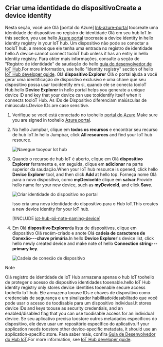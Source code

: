 ## <a name="create-a-device-identity"></a><span data-ttu-id="175bb-101">Criar uma identidade do dispositivo</span><span class="sxs-lookup"><span data-stu-id="175bb-101">Create a device identity</span></span>

<span data-ttu-id="175bb-102">Nesta seção, você use Olá [portal do Azure] [ lnk-azure-portal] toocreate uma identidade de dispositivo no registro de identidade Olá em seu hub IoT.</span><span class="sxs-lookup"><span data-stu-id="175bb-102">In this section, you use hello [Azure portal][lnk-azure-portal] toocreate a device identity in hello identity registry in your IoT hub.</span></span> <span data-ttu-id="175bb-103">Um dispositivo não pode se conectar a tooIoT hub, a menos que ele tenha uma entrada no registro de identidade hello.</span><span class="sxs-lookup"><span data-stu-id="175bb-103">A device cannot connect tooIoT hub unless it has an entry in hello identity registry.</span></span> <span data-ttu-id="175bb-104">Para obter mais informações, consulte a seção de "Registro de identidade" de saudação do hello [guia do desenvolvedor de IoT Hub][lnk-devguide-identity].</span><span class="sxs-lookup"><span data-stu-id="175bb-104">For more information, see hello "Identity registry" section of hello [IoT Hub developer guide][lnk-devguide-identity].</span></span> <span data-ttu-id="175bb-105">Olá **dispositivo Explorer** Olá o portal ajuda a você gerar uma identificação de dispositivo exclusivo e uma chave que seu dispositivo possa usar tooidentify em si, quando ele se conecta tooIoT Hub.</span><span class="sxs-lookup"><span data-stu-id="175bb-105">hello **Device Explorer** in hello portal helps you generate a unique device ID and key that your device can use tooidentify itself when it connects tooIoT Hub.</span></span> <span data-ttu-id="175bb-106">As IDs de Dispositivo diferenciam maiúsculas de minúsculas.</span><span class="sxs-lookup"><span data-stu-id="175bb-106">Device IDs are case sensitive.</span></span>

1. <span data-ttu-id="175bb-107">Verifique se você está conectado no toohello [portal do Azure][lnk-azure-portal].</span><span class="sxs-lookup"><span data-stu-id="175bb-107">Make sure you are signed in toohello [Azure portal][lnk-azure-portal].</span></span>

1. <span data-ttu-id="175bb-108">No hello Jumpbar, clique em **todos os recursos** e encontrar seu recurso de hub IoT.</span><span class="sxs-lookup"><span data-stu-id="175bb-108">In hello Jumpbar, click **All resources** and find your IoT hub resource.</span></span>

    ![Navegue tooyour Iot hub][img-find-iothub]

1. <span data-ttu-id="175bb-110">Quando o recurso de hub IoT é aberto, clique em Olá **dispositivo Explorer** ferramenta e, em seguida, clique em **adicionar** na parte superior da saudação.</span><span class="sxs-lookup"><span data-stu-id="175bb-110">When your IoT hub resource is opened, click hello **Device Explorer** tool, and then click **Add** at hello top.</span></span> <span data-ttu-id="175bb-111">Forneça nome Olá para o novo dispositivo, como **myDeviceId**e clique em **salvar**.</span><span class="sxs-lookup"><span data-stu-id="175bb-111">Provide hello name for your new device, such as **myDeviceId**, and click **Save**.</span></span>

    ![Criar identidade do dispositivo no portal][img-create-device]

   <span data-ttu-id="175bb-113">Isso cria uma nova identidade do dispositivo para o Hub IoT.</span><span class="sxs-lookup"><span data-stu-id="175bb-113">This creates a new device identity for your IoT hub.</span></span>

   [!INCLUDE [iot-hub-pii-note-naming-device](iot-hub-pii-note-naming-device.md)]

1. <span data-ttu-id="175bb-114">Em Olá **dispositivo Explorer**da lista de dispositivos, clique em dispositivo Olá recém-criado e anote Olá **cadeia de caracteres de Conexão---chave primária**.</span><span class="sxs-lookup"><span data-stu-id="175bb-114">In hello **Device Explorer**'s device list, click hello newly created device and make note of hello **Connection string---primary key**.</span></span> 

    ![Cadeia de conexão de dispositivo][img-connection-string]

> [!NOTE]
> <span data-ttu-id="175bb-116">Olá registro de identidade de IoT Hub armazena apenas o hub IoT toohello de proteger o acesso do dispositivo identidades tooenable.</span><span class="sxs-lookup"><span data-stu-id="175bb-116">hello IoT Hub identity registry only stores device identities tooenable secure access toohello IoT hub.</span></span> <span data-ttu-id="175bb-117">Ele armazena toouse IDs e chaves de dispositivo como credenciais de segurança e um sinalizador habilitado/desabilitado que você pode usar o acesso de toodisable para um dispositivo individual.</span><span class="sxs-lookup"><span data-stu-id="175bb-117">It stores device IDs and keys toouse as security credentials, and an enabled/disabled flag that you can use toodisable access for an individual device.</span></span> <span data-ttu-id="175bb-118">Se seu aplicativo precisa toostore outros metadados específicos do dispositivo, ele deve usar um repositório específico do aplicativo.</span><span class="sxs-lookup"><span data-stu-id="175bb-118">If your application needs toostore other device-specific metadata, it should use an application-specific store.</span></span> <span data-ttu-id="175bb-119">Para saber mais, confira [Guia de Desenvolvedor do Hub IoT][lnk-devguide-identity].</span><span class="sxs-lookup"><span data-stu-id="175bb-119">For more information, see [IoT Hub developer guide][lnk-devguide-identity].</span></span>

<!-- Images. -->
[img-find-iothub]: ./media/iot-hub-get-started-create-device-identity-portal/find-iothub.png
[img-create-device]: ./media/iot-hub-get-started-create-device-identity-portal/create-identity-portal.png
[img-connection-string]: ./media/iot-hub-get-started-create-device-identity-portal/device-connection-string.png


<!-- Links -->
[lnk-azure-portal]: https://portal.azure.com
[lnk-devguide-identity]: ../articles/iot-hub/iot-hub-devguide-identity-registry.md

